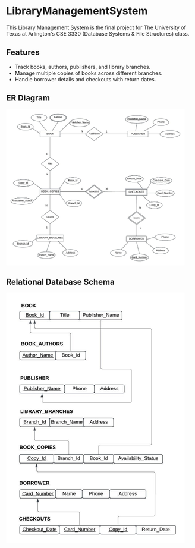 # LibraryManagementSystem
This Library Management System is the final project for The University of Texas at Arlington's CSE 3330 (Database Systems &amp; File Structures) class.

## Features
- Track books, authors, publishers, and library branches.
- Manage multiple copies of books across different branches.
- Handle borrower details and checkouts with return dates.

## ER Diagram
<img src="./ERDiagram.jpeg" alt="ER Diagram" width="480"/>

## Relational Database Schema
<img src="./RelationalDbSchema.jpeg" alt="Relational Database Schema" width="480"/>
